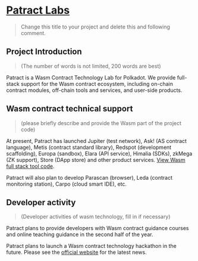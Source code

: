 # [Patract Labs](https://patract.io)

> Change this title to your project and delete this and following comment.

## Project Introduction

> (The number of words is not limited, 200 words are best) 

Patract is a Wasm Contract Technology Lab for Polkadot. We provide full-stack support for the Wasm contract ecosystem, including on-chain contract modules, off-chain tools and services, and user-side products.

## Wasm contract technical support

> (please briefly describe and provide the Wasm part of the project code)

At present, Patract has launched Jupiter (test network), Ask! (AS contract language), Metis (contract standard library), Redspot (development scaffolding), Europa (sandbox), Elara (API service), Himalia (SDKs), zkMega (ZK support), Store (DApp store) and other product services. [View Wasm full stack tool code](https://github.com/patractlabs).

Patract will also plan to develop Parascan (browser), Leda (contract monitoring station), Carpo (cloud smart IDE), etc.

## Developer activity

> (Developer activities of wasm technology, fill in if necessary)

Patract plans to provide developers with Wasm contract guidance courses and online teaching guidance in the second half of the year.

Patract plans to launch a Wasm contract technology hackathon in the future. Please see the [official website](https://patract.io/) for the latest news.


